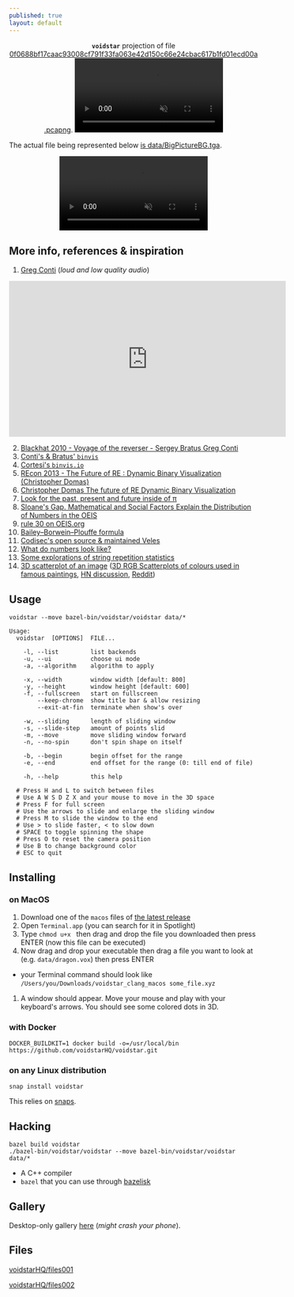 ```yaml
---
published: true
layout: default
---
```


<p align="center">
	<strong><code>voidstar</code></strong> projection of file <a href="https://github.com/voidstarHQ/files002/blob/main/0f0688bf17caac93008cf791f33fa063e42d150c66e24cbac617b1fd01ecd00a.pcapng">0f0688bf17caac93008cf791f33fa063e42d150c66e24cbac617b1fd01ecd00a.pcapng</a>.
	<video preload=auto loop muted autoplay>
		<source src="./mp4/0f0688bf17caac93008cf791f33fa063e42d150c66e24cbac617b1fd01ecd00a.pcapng.mp4" type="video/mp4">
		Sorry, your browser does not support embedded videos.
	</video>
</p>



The actual file being represented below [is data/BigPictureBG.tga](https://github.com/voidstarHQ/voidstar/blob/master/data/BigPictureBG.tga).

<p align="center"> <video preload=auto loop muted autoplay> <source src="https://user-images.githubusercontent.com/278727/140719903-40c56818-0b5c-44ec-bbab-0e9b931c2023.mp4" type="video/mp4"> Sorry, your browser does not support embedded videos. </video> </p>

## More info, references & inspiration

1. [Greg Conti](https://youtu.be/XATakIdyZdk?t=23m23s) (*loud and low quality audio*)

<iframe width="560" height="315" src="https://www.youtube-nocookie.com/embed/XATakIdyZdk?start=1413" title="YouTube video player" frameborder="0" allow="accelerometer; autoplay; clipboard-write; encrypted-media; gyroscope; picture-in-picture" allowfullscreen></iframe>

2. [Blackhat 2010 - Voyage of the reverser - Sergey Bratus Greg Conti](https://www.youtube.com/watch?v=T3qqeP4TdPA)
1. [Conti's & Bratus' `binvis`](https://github.com/rebelbot/binvis)
1. [Cortesi's `binvis.io`](https://corte.si/posts/binvis/announce/index.html)
1. [REcon 2013 - The Future of RE : Dynamic Binary Visualization (Christopher Domas)](https://www.youtube.com/watch?v=C8--cXwuuFQ)
1. [Christopher Domas The future of RE Dynamic Binary Visualization](https://www.youtube.com/watch?v=4bM3Gut1hIk)
1. [Look for the past, present and future inside of π](https://github.com/fenollp/minepi)
1. [Sloane's Gap. Mathematical and Social Factors Explain the Distribution of Numbers in the OEIS](https://arxiv.org/abs/1101.4470v2)
1. [rule 30 on OEIS.org](https://oeis.org/search?q=%22rule+30%22&sort=&language=&go=Search)
1. [Bailey–Borwein–Plouffe formula](https://en.wikipedia.org/wiki/Bailey%E2%80%93Borwein%E2%80%93Plouffe_formula)
1. [Codisec's open source & maintained Veles](https://codisec.com/veles/)
1. [What do numbers look like?](https://johnhw.github.io/umap_primes/index.md.html)
1. [Some explorations of string repetition statistics](http://www.fantascienza.net/leonardo/ar/string_repetition_statistics/string_repetition_statistics.html)
1. [3D scatterplot of an image](https://alexander.engineering/imagescatter/) ([3D RGB Scatterplots of colours used in famous paintings](https://imgur.com/a/aRBd1), [HN discussion](https://news.ycombinator.com/item?id=15931266), [Reddit](https://www.reddit.com/r/dataisbeautiful/comments/7584no/3d_rgb_scatterplots_of_colours_used_in_famous/))


## Usage

```shell
voidstar --move bazel-bin/voidstar/voidstar data/*
```

```
Usage:
  voidstar  [OPTIONS]  FILE...

    -l, --list         list backends
    -u, --ui           choose ui mode
    -a, --algorithm    algorithm to apply

    -x, --width        window width [default: 800]
    -y, --height       window height [default: 600]
    -f, --fullscreen   start on fullscreen
        --keep-chrome  show title bar & allow resizing
        --exit-at-fin  terminate when show's over

    -w, --sliding      length of sliding window
    -s, --slide-step   amount of points slid
    -m, --move         move sliding window forward
    -n, --no-spin      don't spin shape on itself

    -b, --begin        begin offset for the range
    -e, --end          end offset for the range (0: till end of file)

    -h, --help         this help

  # Press H and L to switch between files
  # Use A W S D Z X and your mouse to move in the 3D space
  # Press F for full screen
  # Use the arrows to slide and enlarge the sliding window
  # Press M to slide the window to the end
  # Use > to slide faster, < to slow down
  # SPACE to toggle spinning the shape
  # Press O to reset the camera position
  # Use B to change background color
  # ESC to quit

```

## Installing

### on MacOS

1. Download one of the `macos` files of [the latest release](https://github.com/fenollp/voidstar/releases/latest)
1. Open `Terminal.app` (you can search for it in Spotlight)
1. Type `chmod u+x ` then drag and drop the file you downloaded then press ENTER (now this file can be executed)
1. Now drag and drop your executable then drag a file you want to look at (e.g. `data/dragon.vox`) then press ENTER
  * your Terminal command should look like `/Users/you/Downloads/voidstar_clang_macos some_file.xyz`
1. A window should appear. Move your mouse and play with your keyboard's arrows. You should see some colored dots in 3D.

### with Docker

```shell
DOCKER_BUILDKIT=1 docker build -o=/usr/local/bin https://github.com/voidstarHQ/voidstar.git
```

### on any Linux distribution

```shell
snap install voidstar
```

This relies on [snaps](https://snapcraft.io/docs/core/install).


## Hacking

```shell
bazel build voidstar
./bazel-bin/voidstar/voidstar --move bazel-bin/voidstar/voidstar data/*
```

* A C++ compiler
* `bazel` that you can use through [bazelisk](https://github.com/bazelbuild/bazelisk)

## Gallery
Desktop-only gallery [here](./gallery-desktop/index.html) (*might crash your phone*).

## Files

[voidstarHQ/files001](https://github.com/voidstarHQ/files001)

[voidstarHQ/files002](https://github.com/voidstarHQ/files002)

